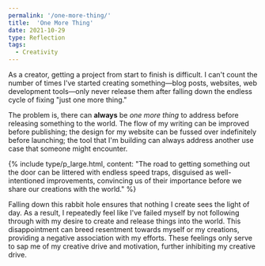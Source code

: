 ```yaml
---
permalink: '/one-more-thing/'
title:  'One More Thing'
date: 2021-10-29
type: Reflection
tags: 
  - Creativity
---
```


As a creator, getting a project from start to finish is difficult. I can't count the number of times I've started creating something—blog posts, websites, web development tools—only never release them after falling down the endless cycle of fixing "just one more thing."

The problem is, there can **always** be _one more thing_ to address before releasing something to the world. The flow of my writing can be improved before publishing; the design for my website can be fussed over indefinitely before launching; the tool that I'm building can always address another use case that someone might encounter.

{% include type/p_large.html, content: "The road to getting something out the door can be littered with endless speed traps, disguised as well-intentioned improvements, convincing us of their importance before we share our creations with the world." %}

Falling down this rabbit hole ensures that nothing I create sees the light of day. As a result, I repeatedly feel like I've failed myself by not following through with my desire to create and release things into the world. This disappointment can breed resentment towards myself or my creations, providing a negative association with my efforts. These feelings only serve to sap me of my creative drive and motivation, further inhibiting my creative drive.